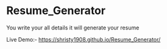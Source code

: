 # Resume_Generator
You write your all details it will generate your resume

Live Demo:- https://shristy1908.github.io/Resume_Generator/
